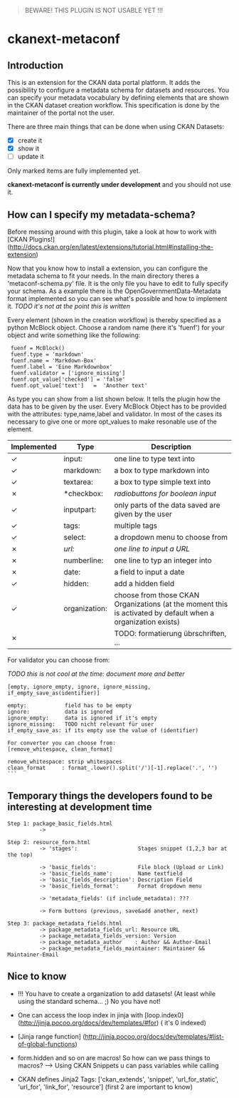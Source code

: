 > BEWARE! THIS PLUGIN IS NOT USABLE YET !!!


# ckanext-metaconf
## Introduction

This is an extension for the CKAN data portal platform. It adds the possibility
to configure a metadata schema for datasets and resources. You can specify your
metadata vocabulary by defining elements that are shown in the CKAN dataset
creation workflow. This specification is done by the maintainer of the portal
not the user.

There are three main things that can be done when using CKAN Datasets:

- [x] create it
- [x] show it
- [ ] update it

Only marked items are fully implemented yet. 

**ckanext-metaconf is currently under development** and you should not use it.

## How can I specify my metadata-schema?

Before messing around with this plugin, take a look at how to work with 
[CKAN Plugins!] (http://docs.ckan.org/en/latest/extensions/tutorial.html#installing-the-extension)

Now that you know how to install a extension, you can configure the metadata
schema to fit your needs. In the main directory theres a 'metaconf-schema.py'
file. It is the only file you have to edit to fully specify your schema. As a
example there is the OpenGovernmentData-Metadata format implemented so you can
see what's possible and how to implement it. *TODO it's not at the point this is
written*

Every element (shown in the creation workflow) is thereby specified as a python
McBlock object. Choose a random name (here it's 'fuenf') for your object and
write something like the following:

     fuenf = McBlock()
     fuenf.type = 'markdown'
     fuenf.name = 'Markdown-Box'
     fuenf.label = 'Eine Markdownbox'
     fuenf.validator = ['ignore_missing']
     fuenf.opt_value['checked'] = 'false'
     fuenf.opt_value['text']   =  'Another text'

As type you can show from a list shown below. It tells the plugin how the data
has to be given by the user. Every McBlock Object has to be provided with the
attributes: type,name,label and validator. In most of the cases its necessary to
give one or more opt_values to make resonable use of the element.

Implemented | Type | Description
--|---------------|-----------------------------------------
✓ | input:        |  one line to type text into
✓ | markdown:     |  a box to type markdown into
✓ | textarea:     |  a box to type simple text into
✗ | *checkbox:    |   *radiobuttons for boolean input*
✓ | inputpart:    |  only parts of the data saved are given by the user
✓ | tags:         |  multiple tags
✓ | select:       |  a dropdown menu to choose from
✗ | *url:*        |    *one line to input a URL*
✗ | numberline:   |  one line to typ an integer into
✗ | date:         |  a field to input a date
✓ | hidden:       |  add a hidden field
✓ | organization: | choose from those CKAN Organizations (at the moment this is activated by default when a organization exists)
✗ |               |TODO: formatierung übrschriften, ...

For validator you can choose from:

*TODO this is not cool at the time: document more and better*

    [empty, ignore_empty, ignore, ignore_missing, if_empty_save_as(identifier)]
    
    empty:            field has to be empty
    ignore:           data is ignored
    ignore_empty:     data is ignored if it's empty
    ignore_missing:   TODO nicht relevant für user
    if_empty_save_as: if its empty use the value of (identifier)
    
    For converter you can choose from:
    [remove_whitespace, clean_format]
    
    remove_whitespace: strip whitespaces
    clean_format     : format_.lower().split('/')[-1].replace('.', '')
    ```

## Temporary things the developers found to be interesting at development time

    Step 1: package_basic_fields.html
              -> 

    Step 2: resource_form.html
              -> 'stages':                   Stages snippet (1,2,3 bar at the top)

              -> 'basic_fields':             File block (Upload or Link)
              -> 'basic_fields_name':        Name textfield
              -> 'basic_fields_description': Description Field
              -> 'basic_fields_format':      Format dropdown menu

              -> 'metadata_fields' (if include_metadata): ???

              -> Form buttons (previous, save&add another, next)

    Step 3: package_metadata_fields.html
              -> package_metadata_fields_url: Resource URL
              -> package_metadata_fields_version: Version
              -> package_metadata_author    : Author && Author-Email
              -> package_metadata_fields_maintainer: Maintainer && Maintainer-Email


## Nice to know

- !!! You have to create a organization to add datasets! (At least while using
  the standard schema... ;) No you have not!

- One can access the loop index in jinja with [loop.index0]
  (http://jinja.pocoo.org/docs/dev/templates/#for) ( it's 0 indexed)

- [Jinja range function] (http://jinja.pocoo.org/docs/dev/templates/#list-of-global-functions)

- form.hidden and so on are macros! So how can we pass things to macros? --> Using CKAN Snippets u can pass variables while calling

- CKAN defines Jinja2 Tags: ['ckan_extends', 'snippet', 'url_for_static', 'url_for', 'link_for', 'resource'] (first 2 are important to know)
